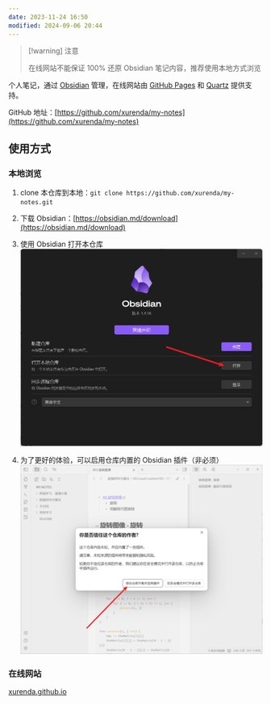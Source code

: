 ```yaml
---
date: 2023-11-24 16:50
modified: 2024-09-06 20:44
---
```


> [!warning] 注意
> 
> 在线网站不能保证 100% 还原 Obsidian 笔记内容，推荐使用本地方式浏览

个人笔记，通过 [Obsidian](https://obsidian.md/) 管理，在线网站由 [GitHub Pages](https://pages.github.com/) 和 [Quartz](https://github.com/jackyzha0/quartz) 提供支持。

GitHub 地址：[https://github.com/xurenda/my-notes](https://github.com/xurenda/my-notes)

## 使用方式

### 本地浏览

1. clone 本仓库到本地：`git clone https://github.com/xurenda/my-notes.git`
2. 下载 Obsidian：[https://obsidian.md/download](https://obsidian.md/download)
3. 使用 Obsidian 打开本仓库
      ![使用 Obsidian 打开本仓库](./Extra/assets/1.png)

4. 为了更好的体验，可以启用仓库内置的 Obsidian 插件（非必须）
      ![启用仓库内置的 Obsidian 插件](./Extra/assets/2.png)

### 在线网站

[xurenda.github.io](https://xurenda.github.io)
